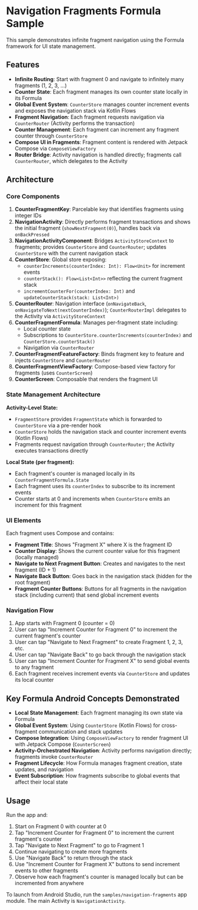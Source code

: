 # Navigation Fragments Formula Sample

This sample demonstrates infinite fragment navigation using the Formula framework for UI state management.

## Features

- **Infinite Routing**: Start with fragment 0 and navigate to infinitely many fragments (1, 2, 3, ...)
- **Counter State**: Each fragment manages its own counter state locally in its Formula
- **Global Event System**: `CounterStore` manages counter increment events and exposes the navigation stack via Kotlin Flows
- **Fragment Navigation**: Each fragment requests navigation via `CounterRouter` (Activity performs the transaction)
- **Counter Management**: Each fragment can increment any fragment counter through `CounterStore`
- **Compose UI in Fragments**: Fragment content is rendered with Jetpack Compose via `ComposeViewFactory`
- **Router Bridge**: Activity navigation is handled directly; fragments call `CounterRouter`, which delegates to the Activity

## Architecture

### Core Components

1. **CounterFragmentKey**: Parcelable key that identifies fragments using integer IDs
2. **NavigationActivity**: Directly performs fragment transactions and shows the initial fragment (`showNextFragment(0)`), handles back via
   `onBackPressed`
3. **NavigationActivityComponent**: Bridges `ActivityStoreContext` to fragments; provides `CounterStore` and `CounterRouter`; updates
   `CounterStore` with the current navigation stack
4. **CounterStore**: Global store exposing:
   - `counterIncrements(counterIndex: Int): Flow<Unit>` for increment events
   - `counterStack(): Flow<List<Int>>` reflecting the current fragment stack
   - `incrementCounterFor(counterIndex: Int)` and `updateCounterStack(stack: List<Int>)`
5. **CounterRouter**: Navigation interface (`onNavigateBack`, `onNavigateToNext(nextCounterIndex)`); `CounterRouterImpl` delegates to the
   Activity via `ActivityStoreContext`
6. **CounterFragmentFormula**: Manages per-fragment state including:
   - Local counter state
   - Subscriptions to `CounterStore.counterIncrements(counterIndex)` and `CounterStore.counterStack()`
   - Navigation via `CounterRouter`
7. **CounterFragmentFeatureFactory**: Binds fragment key to feature and injects `CounterStore` and `CounterRouter`
8. **CounterFragmentViewFactory**: Compose-based view factory for fragments (uses `CounterScreen`)
9. **CounterScreen**: Composable that renders the fragment UI

### State Management Architecture

**Activity-Level State:**

- `FragmentStore` provides `FragmentState` which is forwarded to `CounterStore` via a pre-render hook
- `CounterStore` holds the navigation stack and counter increment events (Kotlin Flows)
- Fragments request navigation through `CounterRouter`; the Activity executes transactions directly

**Local State (per fragment):**

- Each fragment's counter is managed locally in its `CounterFragmentFormula.State`
- Each fragment uses its `counterIndex` to subscribe to its increment events
- Counter starts at 0 and increments when `CounterStore` emits an increment for this fragment

### UI Elements

Each fragment uses Compose and contains:
- **Fragment Title**: Shows "Fragment X" where X is the fragment ID
- **Counter Display**: Shows the current counter value for this fragment (locally managed)
- **Navigate to Next Fragment Button**: Creates and navigates to the next fragment (ID + 1)
- **Navigate Back Button**: Goes back in the navigation stack (hidden for the root fragment)
- **Fragment Counter Buttons**: Buttons for all fragments in the navigation stack (including current) that send global increment events

### Navigation Flow

1. App starts with Fragment 0 (counter = 0)
2. User can tap "Increment Counter for Fragment 0" to increment the current fragment's counter
3. User can tap "Navigate to Next Fragment" to create Fragment 1, 2, 3, etc.
4. User can tap "Navigate Back" to go back through the navigation stack
5. User can tap "Increment Counter for Fragment X" to send global events to any fragment
6. Each fragment receives increment events via `CounterStore` and updates its local counter

## Key Formula Android Concepts Demonstrated

- **Local State Management**: Each fragment managing its own state via Formula
- **Global Event System**: Using `CounterStore` (Kotlin Flows) for cross-fragment communication and stack updates
- **Compose Integration**: Using `ComposeViewFactory` to render fragment UI with Jetpack Compose (`CounterScreen`)
- **Activity-Orchestrated Navigation**: Activity performs navigation directly; fragments invoke `CounterRouter`
- **Fragment Lifecycle**: How Formula manages fragment creation, state updates, and navigation
- **Event Subscription**: How fragments subscribe to global events that affect their local state

## Usage

Run the app and:
1. Start on Fragment 0 with counter at 0
2. Tap "Increment Counter for Fragment 0" to increment the current fragment's counter
3. Tap "Navigate to Next Fragment" to go to Fragment 1
4. Continue navigating to create more fragments
5. Use "Navigate Back" to return through the stack
6. Use "Increment Counter for Fragment X" buttons to send increment events to other fragments
7. Observe how each fragment's counter is managed locally but can be incremented from anywhere

To launch from Android Studio, run the `samples/navigation-fragments` app module. The main Activity is `NavigationActivity`.